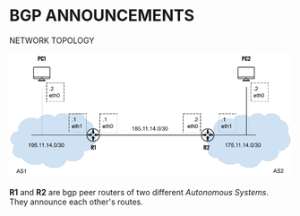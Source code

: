 # BGP ANNOUNCEMENTS

NETWORK TOPOLOGY

<div align="center">
  <img src="https://github.com/mariocuomo/kathara-testing/blob/main/labs/bgp_announcement/schema.png">
</div>


**R1** and **R2** are bgp peer routers of two different _Autonomous Systems_.<br>
They announce each other's routes.







